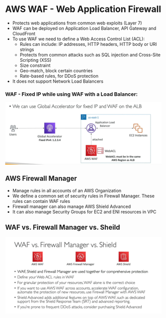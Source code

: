 # AWS WAF - Web Application Firewall

- Protects web applications from common web exploits (Layer 7)
- WAF can be deployed on Application Load Balancer, API Gateway and CloudFront
- To use WAF we need to define a Web Access Control List (ACL):
    - Rules can include: IP addresses, HTTP headers, HTTP body or URI strings
    - Protects from common attacks such as SQL injection and Cross-Site Scripting (XSS)
    - Size constraint
    - Geo-match, block certain countries
    - Rate-based rules, for DDoS protection
- It does not support Network Load Balancers

### WAF - Fixed IP while using WAF with a Load Balancer:
![WAF- Fixed IP while using WAF with a Application load balance](images/WAFWithGlobalAccelerator.PNG)


## AWS Firewall Manager

- Manage rules in all accounts of an AWS Organization
- We define a common set of security rules in Firewall Manager. These rules can contain WAF rules
- Firewall manager can also manage AWS Shield Advanced
- It can also manage Security Groups for EC2 and ENI resources in VPC

## WAF vs. Firewall Manager vs. Sheild

![WAFFirewallManagerSheild](images/WAFFirewallManagerSheild.PNG)
